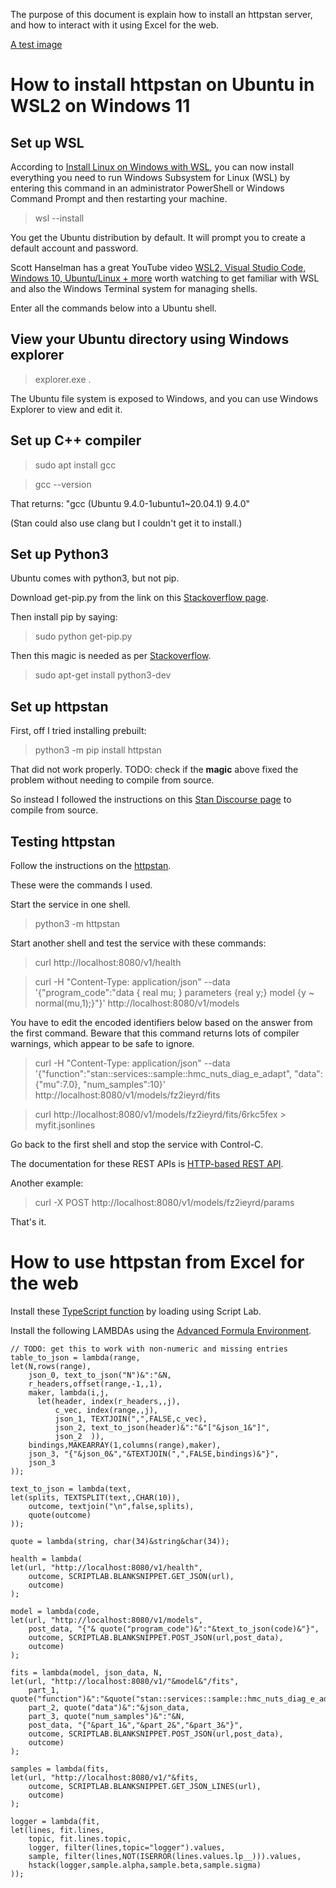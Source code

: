 The purpose of this document is explain how to install an httpstan server, and how to interact with it using Excel for the web.

[A test image](excel-stan.jpg) 

# How to install httpstan on Ubuntu in WSL2 on Windows 11

## Set up WSL

According to [Install Linux on Windows with WSL](https://docs.microsoft.com/en-us/windows/wsl/install), you can now install everything you need to run Windows Subsystem for Linux (WSL) by entering this command in an administrator PowerShell or Windows Command Prompt and then restarting your machine.
>wsl --install

You get the Ubuntu distribution by default.
It will prompt you to create a default account and password.

Scott Hanselman has a great YouTube video [WSL2, Visual Studio Code, Windows 10, Ubuntu/Linux + more](https://www.youtube.com/watch?v=Owrk9UxnMdI) worth watching to get familiar with WSL and also the Windows Terminal system for managing shells.

Enter all the commands below into a Ubuntu shell.

## View your Ubuntu directory using Windows explorer

>explorer.exe .

The Ubuntu file system is exposed to Windows, and you can use Windows Explorer to view and edit it.

## Set up C++ compiler

>sudo apt install gcc

>gcc --version

That returns: "gcc (Ubuntu 9.4.0-1ubuntu1~20.04.1) 9.4.0"

(Stan could also use clang but I couldn't get it to install.)

## Set up Python3

Ubuntu comes with python3, but not pip.

Download get-pip.py from the link on this [Stackoverflow page](https://stackoverflow.com/questions/4750806/how-do-i-install-pip-on-windows).

Then install pip by saying:
>sudo python get-pip.py

Then this magic is needed as per [Stackoverflow](https://stackoverflow.com/questions/21530577/fatal-error-python-h-no-such-file-or-directory).
>sudo apt-get install python3-dev

## Set up httpstan
First, off I tried installing prebuilt:
>python3 -m pip install httpstan

That did not work properly. TODO: check if the **magic** above fixed the problem without needing to compile from source.

So instead I followed the instructions on this [Stan Discourse page](https://discourse.mc-stan.org/t/httpstan-in-wsl2-ubuntu/23339/2) to compile from source.

## Testing httpstan

Follow the instructions on the [httpstan](https://httpstan.readthedocs.io/en/latest/).

These were the commands I used.

Start the service in one shell.
>python3 -m httpstan

Start another shell and test the service with these commands:

>curl http://localhost:8080/v1/health

>curl -H "Content-Type: application/json" --data '{"program_code":"data { real mu; } parameters {real y;} model {y ~ normal(mu,1);}"}' http://localhost:8080/v1/models

You have to edit the encoded identifiers below based on the answer from the first command. Beware that this command returns lots of compiler warnings, which appear to be safe to ignore.

>curl -H "Content-Type: application/json" --data '{"function":"stan::services::sample::hmc_nuts_diag_e_adapt", "data":{"mu":7.0}, "num_samples":10}' http://localhost:8080/v1/models/fz2ieyrd/fits

>curl http://localhost:8080/v1/models/fz2ieyrd/fits/6rkc5fex > myfit.jsonlines

Go back to the first shell and stop the service with Control-C.

The documentation for these REST APIs is [HTTP-based REST API](https://httpstan.readthedocs.io/en/latest/rest_api.html).

Another example:
>curl -X POST http://localhost:8080/v1/models/fz2ieyrd/params

That's it.

# How to use httpstan from Excel for the web

Install these [TypeScript function](https://github.com/microsoft/advanced-formula-environment/blob/main/examples/excel-json.ts) by loading using Script Lab.

Install the following LAMBDAs using the [Advanced Formula Environment](https://aka.ms/get-afe).

```
// TODO: get this to work with non-numeric and missing entries
table_to_json = lambda(range,
let(N,rows(range),
    json_0, text_to_json("N")&":"&N,
    r_headers,offset(range,-1,,1),
    maker, lambda(i,j,
      let(header, index(r_headers,,j),
          c_vec, index(range,,j),
          json_1, TEXTJOIN(",",FALSE,c_vec),
          json_2, text_to_json(header)&":"&"["&json_1&"]",
          json_2  )),
    bindings,MAKEARRAY(1,columns(range),maker),
    json_3, "{"&json_0&","&TEXTJOIN(",",FALSE,bindings)&"}",
    json_3
));

text_to_json = lambda(text,
let(splits, TEXTSPLIT(text,,CHAR(10)),
    outcome, textjoin("\n",false,splits),
    quote(outcome)
));

quote = lambda(string, char(34)&string&char(34));

health = lambda(
let(url, "http://localhost:8080/v1/health",
    outcome, SCRIPTLAB.BLANKSNIPPET.GET_JSON(url),
    outcome)
);

model = lambda(code,
let(url, "http://localhost:8080/v1/models",
    post_data, "{"& quote("program_code")&":"&text_to_json(code)&"}",
    outcome, SCRIPTLAB.BLANKSNIPPET.POST_JSON(url,post_data),
    outcome)
);

fits = lambda(model, json_data, N,
let(url, "http://localhost:8080/v1/"&model&"/fits",
    part_1, quote("function")&":"&quote("stan::services::sample::hmc_nuts_diag_e_adapt"),
    part_2, quote("data")&":"&json_data,
    part_3, quote("num_samples")&":"&N,
    post_data, "{"&part_1&","&part_2&","&part_3&"}",
    outcome, SCRIPTLAB.BLANKSNIPPET.POST_JSON(url,post_data),
    outcome)
);

samples = lambda(fits,
let(url, "http://localhost:8080/v1/"&fits,
    outcome, SCRIPTLAB.BLANKSNIPPET.GET_JSON_LINES(url),
    outcome)
);

logger = lambda(fit,
let(lines, fit.lines,
    topic, fit.lines.topic,
    logger, filter(lines,topic="logger").values,
    sample, filter(lines,NOT(ISERROR(lines.values.lp__))).values,
    hstack(logger,sample.alpha,sample.beta,sample.sigma)
));
```